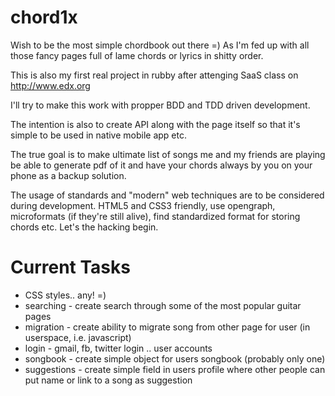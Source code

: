 chord1x
=======

Wish to be the most simple chordbook out there =) 
As I'm fed up with all those fancy pages full of lame chords or lyrics in shitty order. 


This is also my first real project in rubby after attenging SaaS class on http://www.edx.org


I'll try to make this work with propper BDD and TDD driven development. 


The intention is also to create API along with the page itself so that it's simple to be used
in native mobile app etc. 

The true goal is to make ultimate list of songs me and my friends are playing
be able to generate pdf of it and have your chords always by you on your phone as a backup solution. 


The usage of standards and "modern" web techniques are to be considered during development. 
HTML5 and CSS3 friendly, use opengraph, microformats (if they're still alive), find standardized format
for storing chords etc. Let's the hacking begin. 

Current Tasks
=============

* CSS styles.. any! =)
* searching - create search through some of the most popular guitar pages
* migration - create ability to migrate song from other page for user (in userspace, i.e. javascript)
* login - gmail, fb, twitter login .. user accounts
* songbook - create simple object for users songbook (probably only one)
* suggestions - create simple field in users profile where other people can put name or link to a song as suggestion
